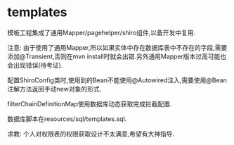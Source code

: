 # templates
模板工程集成了通用Mapper/pagehelper/shiro组件,以备开发中复用.

注意:
由于使用了通用Mapper,所以如果实体中存在数据库表中不存在的字段,需要添加@Transient,否则在mvn install时就会出错.另外通用Mapper版本过高可能也会出现错误(待考证).

配置ShiroConfig类时,使用到的Bean不能使用@Autowired注入,需要使用@Bean注解方法返回手动new对象的形式.

filterChainDefinitionMap使用数据库动态获取完成拦截配置.

数据库脚本在resources/sql/templates.sql.

求教:
个人对权限表的权限获取设计不太满意,希望有大神指导.